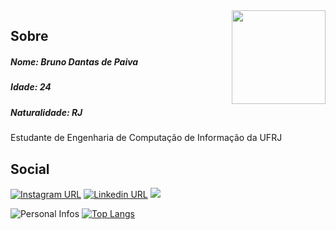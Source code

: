 <img align="right" width="150" height="150" src="https://upload.wikimedia.org/wikipedia/commons/thumb/7/7a/C_Sharp_logo.svg/200px-C_Sharp_logo.svg.png">

## Sobre

##### Nome: Bruno Dantas de Paiva
##### Idade: 24
##### Naturalidade: RJ

Estudante de Engenharia de Computação de Informação da UFRJ

## Social
[![Instagram URL](https://img.shields.io/twitter/url?color=%231DA1F2&label=Siga-me&logo=instagram&logoColor=%231DA1F2&style=flat-square&url=https://www.instagram.com/_brdantas/)](https://www.instagram.com/_brdantas/)
[![Linkedin URL](https://img.shields.io/twitter/url?color=%231DA1F2&label=Conecte-se&logo=linkedin&logoColor=%231DA1F2&style=flat-square&url=https://www.linkedin.com/in/bruno-dantas-de-paiva-a738551a2/)](https://www.linkedin.com/in/bruno-dantas-de-paiva-a738551a2/)
![](https://komarev.com/ghpvc/?username=DantasB&color=blue&style=flat)

![Personal Infos](https://github-readme-stats.vercel.app/api?username=DantasB&show_icons=true&count_private=true&show_icons=true&icon_color=9d0af5&title_color=9d0af5&text_color=33333B&hide_border=true)
[![Top Langs](https://github-readme-stats.vercel.app/api/top-langs/?username=DantasB&hide=html,css&layout=compact&count_private=true&title_color=9d0af5&hide_border=true)](https://github.com/DantasB)
